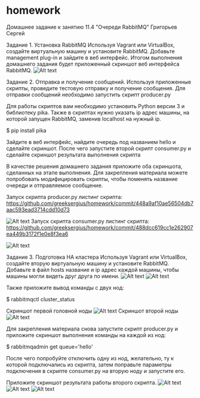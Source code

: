 # homework
Домашнее задание к занятию 11.4 "Очереди RabbitMQ" 
Григорьев Сергей

Задание 1. Установка RabbitMQ
Используя Vagrant или VirtualBox, создайте виртуальную машину и установите RabbitMQ. Добавьте management plug-in и зайдите в веб интерфейс.
Итогом выполнения домашнего задания будет приложенный скриншот веб интерфейса RabbitMQ.
![Alt text](https://github.com/greeksergius/homework/blob/main/2022-10-03_17-51-42.png)

Задание 2. Отправка и получение сообщений.
Используя приложенные скрипты, проведите тестовую отправку и получение сообщения. Для отправки сообщений необходимо запустить скрипт producer.py

Для работы скриптов вам необходимо установить Python версии 3 и библиотеку pika. Также в скриптах нужно указать ip адрес машины, на которой запущен RabbitMQ, заменив localhost на нужный ip.

$ pip install pika

Зайдите в веб интерфейс, найдите очередь под названием hello и сделайте скриншот. После чего запустите второй скрипт consumer.py и сделайте скриншот результата выполнения скрипта

В качестве решения домашнего задания приложите оба скриншота, сделанных на этапе выполнения.
Для закрепления материала можете попробовать модифицировать скрипты, чтобы поменять название очереди и отправляемое сообщение.

Запуск скрипта  producer.py
листинг скрипта: https://github.com/greeksergius/homework/commit/448a9af10ae56504db7aac593ead3714cdd10d73


![Alt text](https://github.com/greeksergius/homework/blob/main/2022-10-04_19-15-57.png)
Запуск скрипта  consumer.py 
листинг скрипта: https://github.com/greeksergius/homework/commit/488dcc619cc1e262907ea449b3172f1e0e8f3ea6

![Alt text](https://github.com/greeksergius/homework/blob/main/2022-10-04_19-17-35.png)


Задание 3. Подготовка HA кластера
Используя Vagrant или VirtualBox, создайте вторую виртуальную машину и установите RabbitMQ. Добавьте в файл hosts название и ip адрес каждой машины, чтобы машины могли видеть друг друга по имени.
![Alt text](https://github.com/greeksergius/homework/blob/main/2022-10-04_19-22-24.png)
![Alt text](https://github.com/greeksergius/homework/blob/main/2022-10-04_18-46-58.png)

Также приложите вывод команды с двух нод:

$ rabbitmqctl cluster_status

Скриншот первой головной ноды
![Alt text](https://github.com/greeksergius/homework/blob/main/2022-10-04_19-26-56.png)
Скриншот второй ноды
![Alt text](https://github.com/greeksergius/homework/blob/main/2022-10-04_19-29-24.png)

Для закрепления материала снова запустите скрипт producer.py и приложите скриншот выполнения команды на каждой из нод:

$ rabbitmqadmin get queue='hello'

После чего попробуйте отключить одну из нод, желательно, ту к которой подключались из скрипта, затем поправьте параметры подключения в скрипте consumer.py на вторую ноду и запустите его.

Приложите скриншот результата работы второго скрипта.
![Alt text](https://github.com/greeksergius/homework/blob/main/2022-10-04_19-33-47.png)
![Alt text](https://github.com/greeksergius/homework/blob/main/2022-10-04_19-34-40.png)
![Alt text](https://github.com/greeksergius/homework/blob/main/2022-10-04_19-36-59.png)

